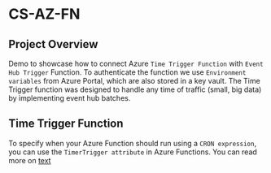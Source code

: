 # CS-AZ-FN

## Project Overview

Demo to showcase how to connect Azure `Time Trigger Function` with `Event Hub Trigger` Function. To authenticate the function we use `Environment variables` from Azure Portal, which are also stored in a key vault. The Time Trigger function was designed to handle any time of traffic (small, big data) by implementing event hub batches.

## Time Trigger Function
To specify when your Azure Function should run using a `CRON expression`, you can use the `TimerTrigger attribute` in Azure Functions. You can read more on [text](https://en.wikipedia.org/wiki/Cron)

